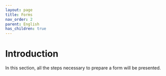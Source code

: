 ```yaml
---
layout: page
title: Forms
nav_order: 2
parent: English
has_children: true
---
```


# Introduction

In this section, all the steps necessary to prepare a form 
will be presented.
